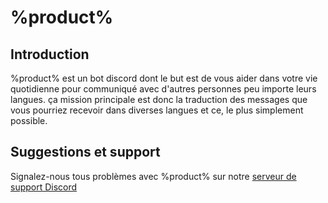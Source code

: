 # %product%

## Introduction
%product% est un bot discord dont le but est de vous aider dans votre vie quotidienne pour communiqué avec d'autres personnes peu importe leurs langues.
ça mission principale est donc la traduction des messages que vous pourriez recevoir dans diverses langues et ce, le plus simplement possible.

## Suggestions et support
Signalez-nous tous problèmes avec %product% sur notre [serveur de support Discord](%product_support%)